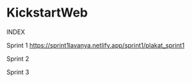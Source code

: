 # KickstartWeb

INDEX <br>

Sprint 1 
https://sprint1lavanya.netlify.app/sprint1/plakat_sprint1


Sprint 2 <br>



Sprint 3 <br>
